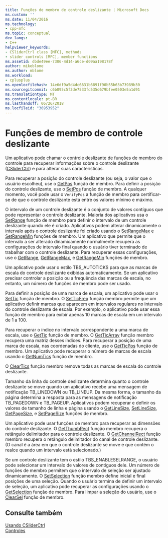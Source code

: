 ```yaml
---
title: Funções de membro de controle deslizante | Microsoft Docs
ms.custom: ''
ms.date: 11/04/2016
ms.technology:
- cpp-mfc
ms.topic: conceptual
dev_langs:
- C++
helpviewer_keywords:
- CSliderCtrl class [MFC], methods
- slider controls [MFC], member functions
ms.assetid: dbde49ee-7306-4d14-a6ce-d09aa198178f
author: mikeblome
ms.author: mblome
ms.workload:
- cplusplus
ms.openlocfilehash: 14e6df9a5d4dc6631b6891f90b55b63b73989b30
ms.sourcegitcommit: c6b095c5f3de7533fd535d679bfee0503e5a1d91
ms.translationtype: MT
ms.contentlocale: pt-BR
ms.lasthandoff: 06/26/2018
ms.locfileid: "36953952"
---
```

# <a name="slider-control-member-functions"></a>Funções de membro de controle deslizante
Um aplicativo pode chamar o controle deslizante de funções de membro do controle para recuperar informações sobre o controle deslizante ([CSliderCtrl](../mfc/reference/csliderctrl-class.md)) e para alterar suas características.  
  
 Para recuperar a posição do controle deslizante (ou seja, o valor que o usuário escolheu), use o [GetPos](../mfc/reference/csliderctrl-class.md#getpos) função de membro. Para definir a posição do controle deslizante, use o [SetPos](../mfc/reference/csliderctrl-class.md#setpos) função de membro. A qualquer momento, você pode usar o `VerifyPos` a função de membro para certificar-se de que o controle deslizante está entre os valores mínimo e máximo.  
  
 O intervalo de um controle deslizante é o conjunto de valores contíguos que pode representar o controle deslizante. Maioria dos aplicativos usa o [SetRange](../mfc/reference/csliderctrl-class.md#setrange) função de membro para definir o intervalo de um controle deslizante quando ele é criado. Aplicativos podem alterar dinamicamente o intervalo após o controle deslizante foi criado usando o [SetRangeMax](../mfc/reference/csliderctrl-class.md#setrangemax) e [SetRangeMin](../mfc/reference/csliderctrl-class.md#setrangemin) funções de membro. Um aplicativo que permite que o intervalo a ser alterado dinamicamente normalmente recupera as configurações de intervalo final quando o usuário tiver terminado de trabalhar com o controle deslizante. Para recuperar essas configurações, use o [GetRange](../mfc/reference/csliderctrl-class.md#getrange), [GetRangeMax](../mfc/reference/csliderctrl-class.md#getrangemax), e [GetRangeMin](../mfc/reference/csliderctrl-class.md#getrangemin) funções de membro.  
  
 Um aplicativo pode usar o estilo TBS_AUTOTICKS para que as marcas de escala do controle deslizante exibidas automaticamente. Se um aplicativo precisar controlar a posição ou a frequência das marcas de escala, no entanto, um número de funções de membro pode ser usado.  
  
 Para definir a posição de uma marca de escala, um aplicativo pode usar o [SetTic](../mfc/reference/csliderctrl-class.md#settic) função de membro. O [SetTicFreq](../mfc/reference/csliderctrl-class.md#setticfreq) função membro permite que um aplicativo definir marcas que aparecem em intervalos regulares no intervalo do controle deslizante de escala. Por exemplo, o aplicativo pode usar essa função de membro para exibir apenas 10 marcas de escala em um intervalo de 1 a 100.  
  
 Para recuperar o índice no intervalo correspondente a uma marca de escala, use o [GetTic](../mfc/reference/csliderctrl-class.md#gettic) função de membro. O [GetTicArray](../mfc/reference/csliderctrl-class.md#getticarray) função membro recupera uma matriz desses índices. Para recuperar a posição de uma marca de escala, nas coordenadas do cliente, use o [GetTicPos](../mfc/reference/csliderctrl-class.md#getticpos) função de membro. Um aplicativo pode recuperar o número de marcas de escala usando o [GetNumTics](../mfc/reference/csliderctrl-class.md#getnumtics) função de membro.  
  
 O [ClearTics](../mfc/reference/csliderctrl-class.md#cleartics) função membro remove todas as marcas de escala do controle deslizante.  
  
 Tamanho da linha do controle deslizante determina quanto o controle deslizante se move quando um aplicativo recebe uma mensagem de notificação TB_LINEDOWN ou TB_LINEUP. Da mesma forma, o tamanho da página determina a resposta para as mensagens de notificação TB_PAGEDOWN e TB_PAGEUP. Aplicativos podem recuperar e definir os valores de tamanho de linha e página usando o [GetLineSize](../mfc/reference/csliderctrl-class.md#getlinesize), [SetLineSize](../mfc/reference/csliderctrl-class.md#setlinesize), [GetPageSize](../mfc/reference/csliderctrl-class.md#getpagesize), e [SetPageSize](../mfc/reference/csliderctrl-class.md#setpagesize) funções de membro.  
  
 Um aplicativo pode usar funções de membro para recuperar as dimensões do controle deslizante. O [GetThumbRect](../mfc/reference/csliderctrl-class.md#getthumbrect) função membro recupera o retângulo delimitador para o controle deslizante. O [GetChannelRect](../mfc/reference/csliderctrl-class.md#getchannelrect) função membro recupera o retângulo delimitador do canal de controle deslizante. (O canal é a área em que o controle deslizante se move e que contém o realce quando um intervalo está selecionado.)  
  
 Se um controle deslizante tem o estilo TBS_ENABLESELRANGE, o usuário pode selecionar um intervalo de valores de contíguos dele. Um número de funções de membro permitem que o intervalo de seleção ser ajustado dinamicamente. O [SetSelection](../mfc/reference/csliderctrl-class.md#setselection) função membro define inicial e final posições de uma seleção. Quando o usuário termina de definir um intervalo de seleção, um aplicativo pode recuperar as configurações usando o [GetSelection](../mfc/reference/csliderctrl-class.md#getselection) função de membro. Para limpar a seleção do usuário, use o [ClearSel](../mfc/reference/csliderctrl-class.md#clearsel) função de membro.  
  
## <a name="see-also"></a>Consulte também  
 [Usando CSliderCtrl](../mfc/using-csliderctrl.md)   
 [Controles](../mfc/controls-mfc.md)

